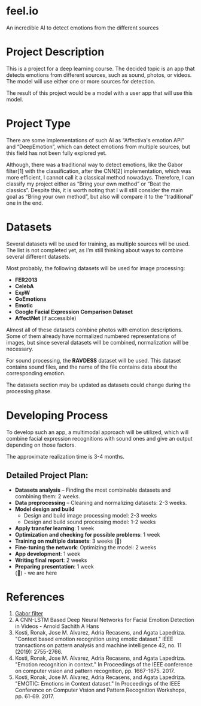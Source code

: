 # feel.io
An incredible AI to detect emotions from the different sources

# Project Description

This is a project for a deep learning course. The decided topic is an app that detects emotions from different sources, such as sound, photos, or videos. The model will use either one or more sources for detection.

The result of this project would be a model with a user app that will use this model.

# Project Type

There are some implementations of such AI as “Affectiva's emotion API” and “DeepEmotion”, which can detect emotions from multiple sources, but this field has not been fully explored yet.

Although, there was a traditional way to detect emotions, like the Gabor filter[1] with the classification, after the CNN[2] implementation, which was more efficient, I cannot call it a classical method nowadays. Therefore, I can classify my project either as “Bring your own method” or “Beat the classics”. Despite this, it is worth noting that I will still consider the main goal as “Bring your own method”, but also will compare it to the “traditional” one in the end.

# Datasets

Several datasets will be used for training, as multiple sources will be used. The list is not completed yet, as I’m still thinking about ways to combine several different datasets.

Most probably, the following datasets will be used for image processing:
- **FER2013**
- **CelebA**
- **ExpW**
- **GoEmotions**
- **Emotic**
- **Google Facial Expression Comparison Dataset**
- **AffectNet** (if accessible)

Almost all of these datasets combine photos with emotion descriptions. Some of them already have normalized numbered representations of images, but since several datasets will be combined, normalization will be necessary.

For sound processing, the **RAVDESS** dataset will be used. This dataset contains sound files, and the name of the file contains data about the corresponding emotion.

The datasets section may be updated as datasets could change during the processing phase.

# Developing Process

To develop such an app, a multimodal approach will be utilized, which will combine facial expression recognitions with sound ones and give an output depending on those factors.

The approximate realization time is 3-4 months.

## Detailed Project Plan:

- **Datasets analysis** – Finding the most combinable datasets and combining them: 2 weeks.
- **Data preprocessing** – Cleaning and normalizing datasets: 2-3 weeks. 
- **Model design and build** 
  - Design and build image processing model: 2-3 weeks 
  - Design and build sound processing model: 1-2 weeks
- **Apply transfer learning**: 1 week
- **Optimization and checking for possible problems**: 1 week
- **Training on multiple datasets**: 3 weeks (🚧)
- **Fine-tuning the network**: Optimizing the model: 2 weeks 
- **App development**: 1 week
- **Writing final report**: 2 weeks
- **Preparing presentation**: 1 week\
(🚧) - we are here
# References 

1. [Gabor filter](https://www.sciencedirect.com/science/article/abs/pii/S0045790621001890)
2. A CNN-LSTM Based Deep Neural Networks for Facial Emotion Detection in Videos - Arnold Sachith A Hans
3. Kosti, Ronak, Jose M. Alvarez, Adria Recasens, and Agata Lapedriza. "Context based emotion recognition using emotic dataset." IEEE transactions on pattern analysis and machine intelligence 42, no. 11 (2019): 2755-2766.
4. Kosti, Ronak, Jose M. Alvarez, Adria Recasens, and Agata Lapedriza. "Emotion recognition in context." In Proceedings of the IEEE conference on computer vision and pattern recognition, pp. 1667-1675. 2017.
5. Kosti, Ronak, Jose M. Alvarez, Adria Recasens, and Agata Lapedriza. "EMOTIC: Emotions in Context dataset." In Proceedings of the IEEE Conference on Computer Vision and Pattern Recognition Workshops, pp. 61-69. 2017.


